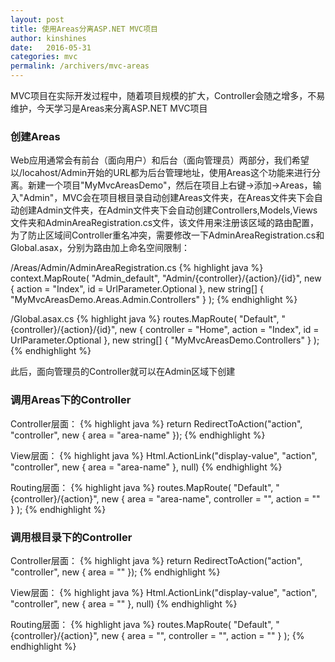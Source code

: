 ```yaml
---
layout: post
title: 使用Areas分离ASP.NET MVC项目
author: kinshines
date:   2016-05-31
categories: mvc
permalink: /archivers/mvc-areas
---
```


<p class="lead">MVC项目在实际开发过程中，随着项目规模的扩大，Controller会随之增多，不易维护，今天学习是Areas来分离ASP.NET MVC项目</p>

### 创建Areas
Web应用通常会有前台（面向用户）和后台（面向管理员）两部分，我们希望以/locahost/Admin开始的URL都为后台管理地址，使用Areas这个功能来进行分离。新建一个项目"MyMvcAreasDemo"，然后在项目上右键->添加->Areas，输入"Admin"，MVC会在项目根目录自动创建Areas文件夹，在Areas文件夹下会自动创建Admin文件夹，在Admin文件夹下会自动创建Controllers,Models,Views文件夹和AdminAreaRegistration.cs文件，该文件用来注册该区域的路由配置，为了防止区域间Controller重名冲突，需要修改一下AdminAreaRegistration.cs和Global.asax，分别为路由加上命名空间限制：

/Areas/Admin/AdminAreaRegistration.cs
{% highlight java %}
context.MapRoute(
    "Admin_default",
    "Admin/{controller}/{action}/{id}",
    new { action = "Index", id = UrlParameter.Optional },
    new string[] { "MyMvcAreasDemo.Areas.Admin.Controllers" }
);
{% endhighlight %}

/Global.asax.cs
{% highlight java %}
routes.MapRoute(
    "Default",
    "{controller}/{action}/{id}",
    new { controller = "Home", action = "Index", id = UrlParameter.Optional },
    new string[] { "MyMvcAreasDemo.Controllers" }
);
{% endhighlight %}

此后，面向管理员的Controller就可以在Admin区域下创建

### 调用Areas下的Controller

Controller层面：
{% highlight java %}
return RedirectToAction("action", "controller", new { area = "area-name" });
{% endhighlight %}

View层面：
{% highlight java %}
Html.ActionLink("display-value", "action", "controller", new { area = "area-name" }, null)
{% endhighlight %}

Routing层面：
{% highlight java %}
             routes.MapRoute(
                 "Default",
                 "{controller}/{action}",
                 new { area = "area-name", controller = "", action = "" }
             );
{% endhighlight %}

### 调用根目录下的Controller

Controller层面：
{% highlight java %}
return RedirectToAction("action", "controller", new { area = "" });
{% endhighlight %}

View层面：
{% highlight java %}
Html.ActionLink("display-value", "action", "controller", new { area = "" }, null)
{% endhighlight %}

Routing层面：
{% highlight java %}
             routes.MapRoute(
                 "Default",
                 "{controller}/{action}",
                 new { area = "", controller = "", action = "" }
             );
{% endhighlight %}